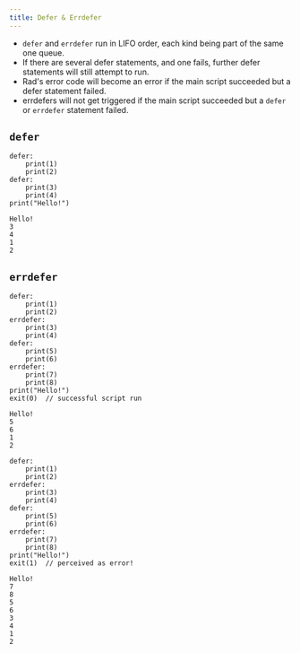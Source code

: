 ```yaml
---
title: Defer & Errdefer
---
```


- `defer` and `errdefer` run in LIFO order, each kind being part of the same one queue.
- If there are several defer statements, and one fails, further defer statements will still attempt to run.
- Rad's error code will become an error if the main script succeeded but a defer statement failed.
- errdefers will not get triggered if the main script succeeded but a `defer` or `errdefer` statement failed.

## `defer`

```rsl title="defer Example"
defer:
    print(1)
    print(2)
defer:
    print(3)
    print(4)
print("Hello!")
```

```title="defer Example Output"
Hello!
3
4
1
2
```

## `errdefer`

```rsl title="errdefer Example 1"
defer:
    print(1)
    print(2)
errdefer:
    print(3)
    print(4)
defer:
    print(5)
    print(6)
errdefer:
    print(7)
    print(8)
print("Hello!")
exit(0)  // successful script run
```

```title="errdefer Example 1 Output"
Hello!
5
6
1
2
```

```rsl title="errdefer Example 2"
defer:
    print(1)
    print(2)
errdefer:
    print(3)
    print(4)
defer:
    print(5)
    print(6)
errdefer:
    print(7)
    print(8)
print("Hello!")
exit(1)  // perceived as error!
```

```title="errdefer Example 2 Output"
Hello!
7
8
5
6
3
4
1
2
```